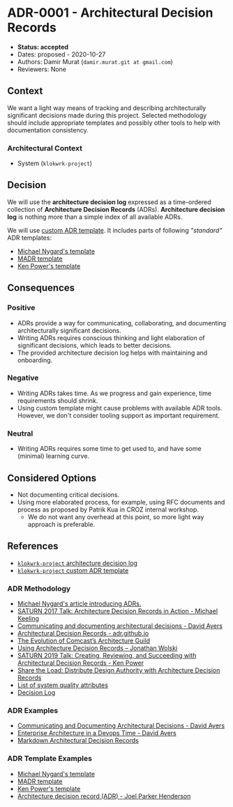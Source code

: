 # ADR-0001 - Architectural Decision Records
* **Status: accepted**
* Dates: proposed - 2020-10-27
* Authors: Damir Murat (`damir.murat.git at gmail.com`)
* Reviewers: None

## Context
We want a light way means of tracking and describing architecturally significant decisions made during this project. Selected methodology should include appropriate templates and possibly other
tools to help with documentation consistency.

### Architectural Context
* System (`klokwrk-project`)

## Decision
We will use the **architecture decision log** expressed as a time-ordered collection of **Architecture Decision Records** (ADRs). **Architecture decision log** is nothing more than a simple index of
all available ADRs.

We will use [custom ADR template](../template/template.md). It includes parts of following *"standard"* ADR templates:
* [Michael Nygard's template](https://github.com/joelparkerhenderson/architecture_decision_record/blob/master/adr_template_by_michael_nygard.md)
* [MADR template](https://adr.github.io/madr/)
* [Ken Power's template](https://youtu.be/LFiTwqblqsk?t=1295)

## Consequences
### Positive
* ADRs provide a way for communicating, collaborating, and documenting architecturally significant decisions.
* Writing ADRs requires conscious thinking and light elaboration of significant decisions, which leads to better decisions.
* The provided architecture decision log helps with maintaining and onboarding.

### Negative
* Writing ADRs takes time. As we progress and gain experience, time requirements should shrink.
* Using custom template might cause problems with available ADR tools. However, we don't consider tooling support as important requirement.

### Neutral
* Writing ADRs requires some time to get used to, and have some (minimal) learning curve.

## Considered Options
* Not documenting critical decisions.
* Using more elaborated process, for example, using RFC documents and process as proposed by Patrik Kua in CROZ internal workshop.<br/>
  * We do not want any overhead at this point, so more light way approach is preferable.

## References
* [`klokwrk-project` architecture decision log](../index.md)
* [`klokwrk-project` custom ADR template](../template/template.md)

### ADR Methodology
* [Michael Nygard's article introducing ADRs.](https://cognitect.com/blog/2011/11/15/documenting-architecture-decisions)
* [SATURN 2017 Talk: Architecture Decision Records in Action - Michael Keeling](https://www.youtube.com/watch?v=41NVge3_cYo)
* [Communicating and documenting architectural decisions - David Ayers](https://www.youtube.com/watch?v=rwfXkSjFhzc)
* [Architectural Decision Records - adr.github.io](https://adr.github.io)
* [The Evolution of Comcast’s Architecture Guild](https://www.infoq.com/articles/architecture-guild-800-friends/)
* [Using Architecture Decision Records – Jonathan Wolski](https://www.youtube.com/watch?v=MQJUWtTM1-E)
* [SATURN 2019 Talk: Creating, Reviewing, and Succeeding with Architectural Decision Records - Ken Power](https://www.youtube.com/watch?v=LFiTwqblqsk)
* [Share the Load: Distribute Design Authority with Architecture Decision Records](https://www.agilealliance.org/resources/experience-reports/distribute-design-authority-with-architecture-decision-records/)
* [List of system quality attributes](https://en.wikipedia.org/wiki/List_of_system_quality_attributes)
* [Decision Log](https://structurizr.com/help/documentation/decision-log)

### ADR Examples
* [Communicating and Documenting Architectural Decisions - David Ayers](https://github.com/davidaayers/comm-and-doc-arch-decisions/blob/master/readme.md)
* [Enterprise Architecture in a Devops Time - David Ayers](https://github.com/davidaayers/ea-talk)
* [Markdown Architectural Decision Records](https://github.com/adr/madr)

### ADR Template Examples
* [Michael Nygard's template](https://github.com/joelparkerhenderson/architecture_decision_record/blob/master/adr_template_by_michael_nygard.md)
* [MADR template](https://adr.github.io/madr/)
* [Ken Power's template](https://youtu.be/LFiTwqblqsk?t=1295)
* [Architecture decision record (ADR) - Joel Parker Henderson](https://github.com/joelparkerhenderson/architecture_decision_record)
